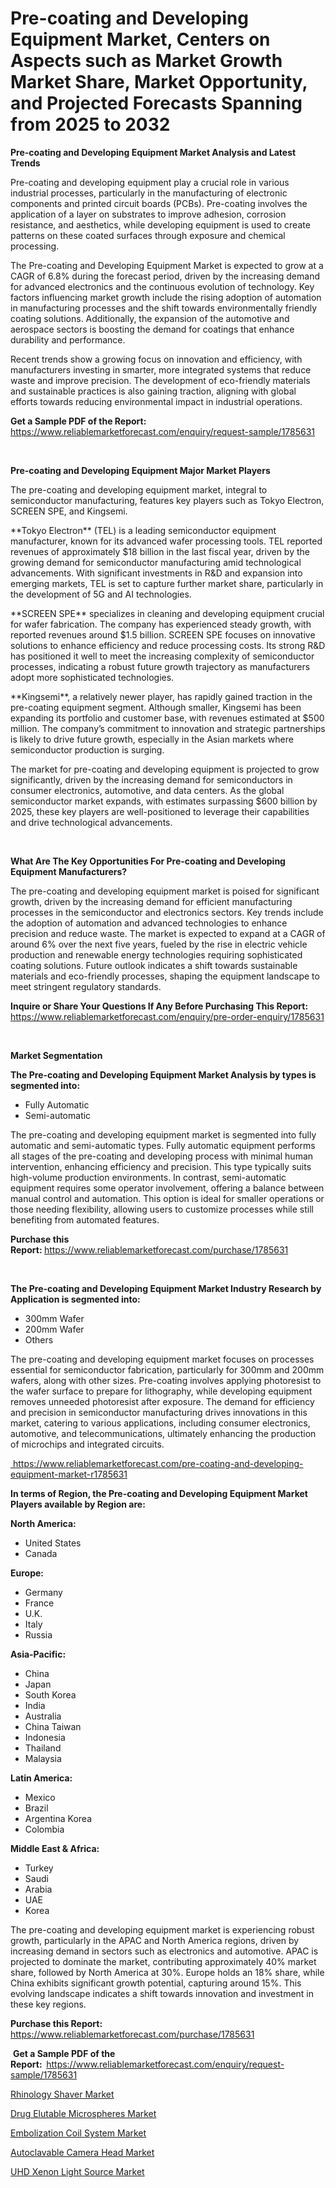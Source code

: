 <p><h1>Pre-coating and Developing Equipment Market, Centers on Aspects such as Market Growth Market Share, Market Opportunity, and Projected Forecasts Spanning from 2025 to 2032</h1></p><p><strong>Pre-coating and Developing Equipment Market Analysis and Latest Trends</strong></p>
<p><p>Pre-coating and developing equipment play a crucial role in various industrial processes, particularly in the manufacturing of electronic components and printed circuit boards (PCBs). Pre-coating involves the application of a layer on substrates to improve adhesion, corrosion resistance, and aesthetics, while developing equipment is used to create patterns on these coated surfaces through exposure and chemical processing.</p><p>The Pre-coating and Developing Equipment Market is expected to grow at a CAGR of 6.8% during the forecast period, driven by the increasing demand for advanced electronics and the continuous evolution of technology. Key factors influencing market growth include the rising adoption of automation in manufacturing processes and the shift towards environmentally friendly coating solutions. Additionally, the expansion of the automotive and aerospace sectors is boosting the demand for coatings that enhance durability and performance.</p><p>Recent trends show a growing focus on innovation and efficiency, with manufacturers investing in smarter, more integrated systems that reduce waste and improve precision. The development of eco-friendly materials and sustainable practices is also gaining traction, aligning with global efforts towards reducing environmental impact in industrial operations.</p></p>
<p><strong>Get a Sample PDF of the Report:&nbsp;</strong> <a href="https://www.reliablemarketforecast.com/enquiry/request-sample/1785631?utm_campaign=1108&utm_medium=2&utm_source=Github&utm_content=ia&utm_term=25032025&utm_id=pre-coating-and-developing-equipment">https://www.reliablemarketforecast.com/enquiry/request-sample/1785631</a></p>
<p>&nbsp;</p>
<p><strong>Pre-coating and Developing Equipment Major Market Players</strong></p>
<p><p>The pre-coating and developing equipment market, integral to semiconductor manufacturing, features key players such as Tokyo Electron, SCREEN SPE, and Kingsemi. </p><p>**Tokyo Electron** (TEL) is a leading semiconductor equipment manufacturer, known for its advanced wafer processing tools. TEL reported revenues of approximately $18 billion in the last fiscal year, driven by the growing demand for semiconductor manufacturing amid technological advancements. With significant investments in R&D and expansion into emerging markets, TEL is set to capture further market share, particularly in the development of 5G and AI technologies.</p><p>**SCREEN SPE** specializes in cleaning and developing equipment crucial for wafer fabrication. The company has experienced steady growth, with reported revenues around $1.5 billion. SCREEN SPE focuses on innovative solutions to enhance efficiency and reduce processing costs. Its strong R&D has positioned it well to meet the increasing complexity of semiconductor processes, indicating a robust future growth trajectory as manufacturers adopt more sophisticated technologies.</p><p>**Kingsemi**, a relatively newer player, has rapidly gained traction in the pre-coating equipment segment. Although smaller, Kingsemi has been expanding its portfolio and customer base, with revenues estimated at $500 million. The company’s commitment to innovation and strategic partnerships is likely to drive future growth, especially in the Asian markets where semiconductor production is surging.</p><p>The market for pre-coating and developing equipment is projected to grow significantly, driven by the increasing demand for semiconductors in consumer electronics, automotive, and data centers. As the global semiconductor market expands, with estimates surpassing $600 billion by 2025, these key players are well-positioned to leverage their capabilities and drive technological advancements.</p></p>
<p>&nbsp;</p>
<p><strong>What Are The Key Opportunities For Pre-coating and Developing Equipment Manufacturers?</strong></p>
<p><p>The pre-coating and developing equipment market is poised for significant growth, driven by the increasing demand for efficient manufacturing processes in the semiconductor and electronics sectors. Key trends include the adoption of automation and advanced technologies to enhance precision and reduce waste. The market is expected to expand at a CAGR of around 6% over the next five years, fueled by the rise in electric vehicle production and renewable energy technologies requiring sophisticated coating solutions. Future outlook indicates a shift towards sustainable materials and eco-friendly processes, shaping the equipment landscape to meet stringent regulatory standards.</p></p>
<p><strong>Inquire or Share Your Questions If Any Before Purchasing This Report:</strong> <a href="https://www.reliablemarketforecast.com/enquiry/pre-order-enquiry/1785631?utm_campaign=1108&utm_medium=2&utm_source=Github&utm_content=ia&utm_term=25032025&utm_id=pre-coating-and-developing-equipment">https://www.reliablemarketforecast.com/enquiry/pre-order-enquiry/1785631</a></p>
<p>&nbsp;</p>
<p><strong>Market Segmentation</strong></p>
<p><strong>The Pre-coating and Developing Equipment Market Analysis by types is segmented into:</strong></p>
<p><ul><li>Fully Automatic</li><li>Semi-automatic</li></ul></p>
<p><p>The pre-coating and developing equipment market is segmented into fully automatic and semi-automatic types. Fully automatic equipment performs all stages of the pre-coating and developing process with minimal human intervention, enhancing efficiency and precision. This type typically suits high-volume production environments. In contrast, semi-automatic equipment requires some operator involvement, offering a balance between manual control and automation. This option is ideal for smaller operations or those needing flexibility, allowing users to customize processes while still benefiting from automated features.</p></p>
<p><strong>Purchase this Report:&nbsp;</strong><a href="https://www.reliablemarketforecast.com/purchase/1785631?utm_campaign=1108&utm_medium=2&utm_source=Github&utm_content=ia&utm_term=25032025&utm_id=pre-coating-and-developing-equipment">https://www.reliablemarketforecast.com/purchase/1785631</a></p>
<p>&nbsp;</p>
<p><strong>The Pre-coating and Developing Equipment Market Industry Research by Application is segmented into:</strong></p>
<p><ul><li>300mm Wafer</li><li>200mm Wafer</li><li>Others</li></ul></p>
<p><p>The pre-coating and developing equipment market focuses on processes essential for semiconductor fabrication, particularly for 300mm and 200mm wafers, along with other sizes. Pre-coating involves applying photoresist to the wafer surface to prepare for lithography, while developing equipment removes unneeded photoresist after exposure. The demand for efficiency and precision in semiconductor manufacturing drives innovations in this market, catering to various applications, including consumer electronics, automotive, and telecommunications, ultimately enhancing the production of microchips and integrated circuits.</p></p>
<p><a href="https://www.reliablemarketforecast.com/pre-coating-and-developing-equipment-market-r1785631?utm_campaign=1108&utm_medium=2&utm_source=Github&utm_content=ia&utm_term=25032025&utm_id=pre-coating-and-developing-equipment">&nbsp;https://www.reliablemarketforecast.com/pre-coating-and-developing-equipment-market-r1785631</a></p>
<p><strong>In terms of Region, the Pre-coating and Developing Equipment Market Players available by Region are:</strong></p>
<p>
    <p> <strong> North America: </strong>
        <ul>
            <li>United States</li>
            <li>Canada</li>
        </ul>
        </p> 
    <p> <strong> Europe: </strong>
        <ul>
            <li>Germany</li>
            <li>France</li>
            <li>U.K.</li>
            <li>Italy</li>
            <li>Russia</li>
        </ul>
        </p> 
    <p> <strong> Asia-Pacific: </strong>
        <ul>
            <li>China</li>
            <li>Japan</li>
            <li>South Korea</li>
            <li>India</li>
            <li>Australia</li>
            <li>China Taiwan</li>
            <li>Indonesia</li>
            <li>Thailand</li>
            <li>Malaysia</li>
        </ul>
        </p> 
    <p> <strong> Latin America: </strong>
        <ul>
            <li>Mexico</li>
            <li>Brazil</li>
            <li>Argentina Korea</li>
            <li>Colombia</li>
        </ul>
        </p> 
    <p> <strong> Middle East & Africa: </strong>
        <ul>
            <li>Turkey</li>
            <li>Saudi</li>
            <li>Arabia</li>
            <li>UAE</li>
            <li>Korea</li>
        </ul>
    </p>
    </p>
<p><p>The pre-coating and developing equipment market is experiencing robust growth, particularly in the APAC and North America regions, driven by increasing demand in sectors such as electronics and automotive. APAC is projected to dominate the market, contributing approximately 40% market share, followed by North America at 30%. Europe holds an 18% share, while China exhibits significant growth potential, capturing around 15%. This evolving landscape indicates a shift towards innovation and investment in these key regions.</p></p>
<p><strong>Purchase this Report: </strong><a href="https://www.reliablemarketforecast.com/purchase/1785631?utm_campaign=1108&utm_medium=2&utm_source=Github&utm_content=ia&utm_term=25032025&utm_id=pre-coating-and-developing-equipment">https://www.reliablemarketforecast.com/purchase/1785631</a></p>
<p>&nbsp;<strong>Get a Sample PDF of the Report:&nbsp;&nbsp;</strong><a href="https://www.reliablemarketforecast.com/enquiry/request-sample/1785631?utm_campaign=1108&utm_medium=2&utm_source=Github&utm_content=ia&utm_term=25032025&utm_id=pre-coating-and-developing-equipment">https://www.reliablemarketforecast.com/enquiry/request-sample/1785631</a></p>
<p><strong></strong></p>
<p><p><a href="https://github.com/fontshatintj/Market-Research-Report-List-1/blob/main/rhinology-shaver-market.md?utm_campaign=1108&utm_medium=2&utm_source=Github&utm_content=ia&utm_term=25032025&utm_id=pre-coating-and-developing-equipment">Rhinology Shaver Market</a></p><p><a href="https://github.com/wilzeryammy/Market-Research-Report-List-1/blob/main/drug-elutable-microspheres-market.md?utm_campaign=1108&utm_medium=2&utm_source=Github&utm_content=ia&utm_term=25032025&utm_id=pre-coating-and-developing-equipment">Drug Elutable Microspheres Market</a></p><p><a href="https://github.com/firdwsermald/Market-Research-Report-List-1/blob/main/embolization-coil-system-market.md?utm_campaign=1108&utm_medium=2&utm_source=Github&utm_content=ia&utm_term=25032025&utm_id=pre-coating-and-developing-equipment">Embolization Coil System Market</a></p><p><a href="https://github.com/bredevasil2q/Market-Research-Report-List-1/blob/main/autoclavable-camera-head-market.md?utm_campaign=1108&utm_medium=2&utm_source=Github&utm_content=ia&utm_term=25032025&utm_id=pre-coating-and-developing-equipment">Autoclavable Camera Head Market</a></p><p><a href="https://github.com/winjelequegt/Market-Research-Report-List-1/blob/main/uhd-xenon-light-source-market.md?utm_campaign=1108&utm_medium=2&utm_source=Github&utm_content=ia&utm_term=25032025&utm_id=pre-coating-and-developing-equipment">UHD Xenon Light Source Market</a></p></p>